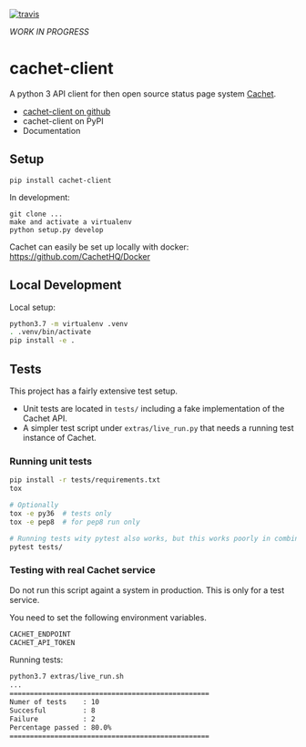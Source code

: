 
[![travis](https://api.travis-ci.org/ZettaIO/cachet-client.svg?branch=master)](https://travis-ci.org/ZettaIO/cachet-client)

*WORK IN PROGRESS*

# cachet-client

A python 3 API client for then open source status page system
[Cachet](https://github.com/CachetHQ/Cachet).

* [cachet-client on github](https://github.com/ZettaIO/cachet-client)
* cachet-client on PyPI
* Documentation

## Setup

```
pip install cachet-client
```

In development:

```
git clone ...
make and activate a virtualenv
python setup.py develop
```

Cachet can easily be set up locally with docker: https://github.com/CachetHQ/Docker

## Local Development

Local setup:

```bash
python3.7 -m virtualenv .venv
. .venv/bin/activate
pip install -e .
```

## Tests

This project has a fairly extensive test setup.

* Unit tests are located in `tests/` including a fake
  implementation of the Cachet API.
* A simpler test script under `extras/live_run.py` that
  needs a running test instance of Cachet.

### Running unit tests

```bash
pip install -r tests/requirements.txt
tox

# Optionally
tox -e py36  # tests only
tox -e pep8  # for pep8 run only

# Running tests wity pytest also works, but this works poorly in combination with enviroment variables for the live test script (tox separates enviroments)
pytest tests/
```

### Testing with real Cachet service

Do not run this script againt a system in production.
This is only for a test service.

You need to set the following environment variables.

```bash
CACHET_ENDPOINT
CACHET_API_TOKEN
```

Running tests:

```bash
python3.7 extras/live_run.sh
...
=================================================
Numer of tests    : 10
Succesful         : 8
Failure           : 2
Percentage passed : 80.0%
=================================================
```
